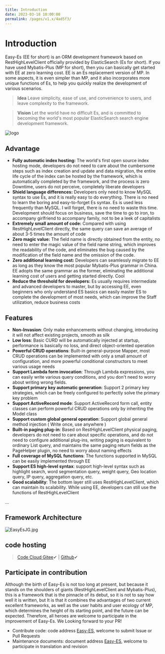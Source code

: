 ```yaml
---
title: Introduction
date: 2023-03-18 10:00:00
permalink: /pages/v1.x/4ad5f3/
---
```


# Introduction

Easy-Es (EE for short) is an ORM development framework based on RestHighLevelClient officially provided by ElasticSearch (Es for short). If you have used Mybatis-Plus (MP for short), then you can basically get started with EE at zero learning cost. EE is an Es replacement version of MP. In some aspects, it is even simpler than MP, and it also incorporates more unique functions of Es, to help you quickly realize the development of various scenarios.
> **Idea** Leave simplicity, ease of use, and convenience to users, and leave complexity to the framework.

> **Vision** Let the world have no difficult Es, and is committed to becoming the world's most popular ElasticSearch search engine development framework.

![logo](https://iknow.hs.net/042dd639-5bfa-410f-968f-8bbceb8d8ca7.png)

## Advantage

- **Fully automatic index hosting:** The world's first open source index hosting mode, developers do not need to care about the cumbersome steps such as index creation and update and data migration, the entire life cycle of the index can be hosted by the framework, which is automatically completed by the framework, and the process is zero Downtime, users do not perceive, completely liberate developers
- **Shield language differences:** Developers only need to know MySQL syntax to use Es, and it is really easy to do everything. There is no need to learn the boring and easy-to-forget Es syntax. Es is used less frequently than MySQL. I will forget, there is no need to waste this time. Development should focus on business, save the time to go to iron, to accompany girlfriend to accompany family, not to be a leek of capitalists
- **Extremely small amount of code:** Compared with using RestHighLevelClient directly, the same query can save an average of about 3-5 times the amount of code
- **Zero magic value:** The field name is directly obtained from the entity, no need to enter the magic value of the field name string, which improves the readability of the code, and eliminates the bug caused by the modification of the field name and the omission of the code.
- **Zero additional learning cost:** Developers can seamlessly migrate to EE as long as they know the most popular Mybatis-Plus grammar in China. EE adopts the same grammar as the former, eliminating the additional learning cost of users and getting started directly. Cool
- **Reduce the threshold for developers:** Es usually requires intermediate and advanced developers to master, but by accessing EE, even beginners who only understand ES basics can easily master ES to complete the development of most needs, which can improve the Staff utilization, reduce business costs

## Features

- **Non-Invasion**: Only make enhancements without changing, introducing it will not affect existing projects, smooth as silk
- **Low loss**: Basic CURD will be automatically injected at startup, performance is basically no loss, and direct object-oriented operation
- **Powerful CRUD operations**: Built-in general-purpose Mapper, most CRUD operations can be implemented with only a small amount of configuration, and more powerful conditional constructors to meet various usage needs
- **Support Lambda form invocation**: Through Lambda expressions, you can easily write various query conditions, and you don't need to worry about writing wrong fields.
- **Support primary key automatic generation**: Support 2 primary key strategies, which can be freely configured to perfectly solve the primary key problem
- **Support ActiveRecord mode**: Support ActiveRecord form call, entity classes can perform powerful CRUD operations only by inheriting the Model class
- **Support custom global general operation**: Support global general method injection ( Write once, use anywhere )
- **Built-in paging plug-in**: Based on RestHighLevelClient physical paging, developers do not need to care about specific operations, and do not need to configure additional plug-ins, writing paging is equivalent to ordinary List query, and maintains the same paging return fields as the PageHelper plugin, no need to worry about naming effects
- **Full coverage of MySQL functions**: The functions supported in MySQL can be easily implemented through EE
- **Support ES high-level syntax**: support high-level syntax such as highlight search, word segmentation query, weight query, Geo location query, IP query, aggregation query, etc.
- **Good scalability**: The bottom layer still uses RestHighLevelClient, which can maintain its scalability. While using EE, developers can still use the functions of RestHighLevelClient

...

## Framework Architecture

![EasyEsJG.jpg](https://iknow.hs.net/27fb40b8-22d4-45c2-92e0-1471112d5102.jpg)

## code hosting

> [Code Cloud Gitee](https://gitee.com/dromara/easy-es)✔ | [Github](https://github.com/dromara/easy-es)✔


## Participate in contribution
Although the birth of Easy-Es is not too long at present, but because it stands on the shoulders of giants (RestHighLevelClient and Mybatis-Plus), this is a framework that is the pinnacle of its debut, so it is not to say how well it is written, but It is that it combines the advantages of two current excellent frameworks, as well as the user habits and user ecology of MP, which determines the height of its starting point, and the future can be expected. Therefore, all heroes are welcome to participate in the improvement of Easy-Es. We Looking forward to your PR!

- Contribute code: code address [Easy-ES](https://gitee.com/dromara/easy-es), welcome to submit Issue or Pull Requests
- Maintenance documents: document address [Easy-ES](https://github.com/xpc1024/easy-es-home-pages), welcome to participate in translation and revision